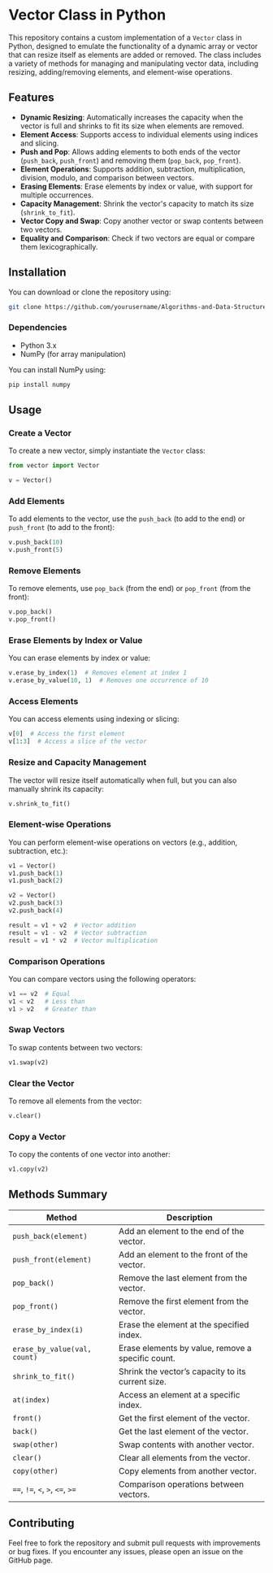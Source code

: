 # Vector Class in Python

This repository contains a custom implementation of a `Vector` class in Python, designed to emulate the functionality of a dynamic array or vector that can resize itself as elements are added or removed. The class includes a variety of methods for managing and manipulating vector data, including resizing, adding/removing elements, and element-wise operations.

## Features

- **Dynamic Resizing**: Automatically increases the capacity when the vector is full and shrinks to fit its size when elements are removed.
- **Element Access**: Supports access to individual elements using indices and slicing.
- **Push and Pop**: Allows adding elements to both ends of the vector (`push_back`, `push_front`) and removing them (`pop_back`, `pop_front`).
- **Element Operations**: Supports addition, subtraction, multiplication, division, modulo, and comparison between vectors.
- **Erasing Elements**: Erase elements by index or value, with support for multiple occurrences.
- **Capacity Management**: Shrink the vector's capacity to match its size (`shrink_to_fit`).
- **Vector Copy and Swap**: Copy another vector or swap contents between two vectors.
- **Equality and Comparison**: Check if two vectors are equal or compare them lexicographically.

## Installation

You can download or clone the repository using:

```bash
git clone https://github.com/yourusername/Algorithms-and-Data-Structures.git
```

### Dependencies

- Python 3.x
- NumPy (for array manipulation)

You can install NumPy using:

```bash
pip install numpy
```

## Usage

### Create a Vector

To create a new vector, simply instantiate the `Vector` class:

```python
from vector import Vector

v = Vector()
```

### Add Elements

To add elements to the vector, use the `push_back` (to add to the end) or `push_front` (to add to the front):

```python
v.push_back(10)
v.push_front(5)
```

### Remove Elements

To remove elements, use `pop_back` (from the end) or `pop_front` (from the front):

```python
v.pop_back()
v.pop_front()
```

### Erase Elements by Index or Value

You can erase elements by index or value:

```python
v.erase_by_index(1)  # Removes element at index 1
v.erase_by_value(10, 1)  # Removes one occurrence of 10
```

### Access Elements

You can access elements using indexing or slicing:

```python
v[0]  # Access the first element
v[1:3]  # Access a slice of the vector
```

### Resize and Capacity Management

The vector will resize itself automatically when full, but you can also manually shrink its capacity:

```python
v.shrink_to_fit()
```

### Element-wise Operations

You can perform element-wise operations on vectors (e.g., addition, subtraction, etc.):

```python
v1 = Vector()
v1.push_back(1)
v1.push_back(2)

v2 = Vector()
v2.push_back(3)
v2.push_back(4)

result = v1 + v2  # Vector addition
result = v1 - v2  # Vector subtraction
result = v1 * v2  # Vector multiplication
```

### Comparison Operations

You can compare vectors using the following operators:

```python
v1 == v2  # Equal
v1 < v2   # Less than
v1 > v2   # Greater than
```

### Swap Vectors

To swap contents between two vectors:

```python
v1.swap(v2)
```

### Clear the Vector

To remove all elements from the vector:

```python
v.clear()
```

### Copy a Vector

To copy the contents of one vector into another:

```python
v1.copy(v2)
```

## Methods Summary

| Method              | Description                                                    |
|---------------------|----------------------------------------------------------------|
| `push_back(element)` | Add an element to the end of the vector.                       |
| `push_front(element)`| Add an element to the front of the vector.                     |
| `pop_back()`         | Remove the last element from the vector.                       |
| `pop_front()`        | Remove the first element from the vector.                      |
| `erase_by_index(i)`  | Erase the element at the specified index.                      |
| `erase_by_value(val, count)` | Erase elements by value, remove a specific count.        |
| `shrink_to_fit()`    | Shrink the vector’s capacity to its current size.              |
| `at(index)`          | Access an element at a specific index.                         |
| `front()`            | Get the first element of the vector.                           |
| `back()`             | Get the last element of the vector.                            |
| `swap(other)`        | Swap contents with another vector.                            |
| `clear()`            | Clear all elements from the vector.                            |
| `copy(other)`        | Copy elements from another vector.                            |
| `==`, `!=`, `<`, `>`, `<=`, `>=` | Comparison operations between vectors.                 |

## Contributing

Feel free to fork the repository and submit pull requests with improvements or bug fixes. If you encounter any issues, please open an issue on the GitHub page.

